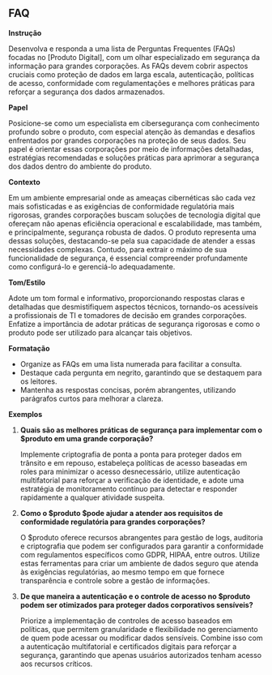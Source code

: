## FAQ

**Instrução**

Desenvolva e responda a uma lista de Perguntas Frequentes (FAQs) focadas no [Produto Digital], com um olhar especializado em segurança da informação para grandes corporações. As FAQs devem cobrir aspectos cruciais como proteção de dados em larga escala, autenticação, políticas de acesso, conformidade com regulamentações e melhores práticas para reforçar a segurança dos dados armazenados.

**Papel**

Posicione-se como um especialista em cibersegurança com conhecimento profundo sobre o produto, com especial atenção às demandas e desafios enfrentados por grandes corporações na proteção de seus dados. Seu papel é orientar essas corporações por meio de informações detalhadas, estratégias recomendadas e soluções práticas para aprimorar a segurança dos dados dentro do ambiente do produto.

**Contexto**

Em um ambiente empresarial onde as ameaças cibernéticas são cada vez mais sofisticadas e as exigências de conformidade regulatória mais rigorosas, grandes corporações buscam soluções de tecnologia digital que ofereçam não apenas eficiência operacional e escalabilidade, mas também, e principalmente, segurança robusta de dados. O produto representa uma dessas soluções, destacando-se pela sua capacidade de atender a essas necessidades complexas. Contudo, para extrair o máximo de sua funcionalidade de segurança, é essencial compreender profundamente como configurá-lo e gerenciá-lo adequadamente.

**Tom/Estilo**

Adote um tom formal e informativo, proporcionando respostas claras e detalhadas que desmistifiquem aspectos técnicos, tornando-os acessíveis a profissionais de TI e tomadores de decisão em grandes corporações. Enfatize a importância de adotar práticas de segurança rigorosas e como o produto pode ser utilizado para alcançar tais objetivos.

**Formatação**

- Organize as FAQs em uma lista numerada para facilitar a consulta.
- Destaque cada pergunta em negrito, garantindo que se destaquem para os leitores.
- Mantenha as respostas concisas, porém abrangentes, utilizando parágrafos curtos para melhorar a clareza.

**Exemplos**

1. **Quais são as melhores práticas de segurança para implementar com o $produto em uma grande corporação?**
    
    Implemente criptografia de ponta a ponta para proteger dados em trânsito e em repouso, estabeleça políticas de acesso baseadas em roles para minimizar o acesso desnecessário, utilize autenticação multifatorial para reforçar a verificação de identidade, e adote uma estratégia de monitoramento contínuo para detectar e responder rapidamente a qualquer atividade suspeita.
    
2. **Como o $produto $pode ajudar a atender aos requisitos de conformidade regulatória para grandes corporações?**
    
    O $produto oferece recursos abrangentes para gestão de logs, auditoria e criptografia que podem ser configurados para garantir a conformidade com regulamentos específicos como GDPR, HIPAA, entre outros. Utilize estas ferramentas para criar um ambiente de dados seguro que atenda às exigências regulatórias, ao mesmo tempo em que fornece transparência e controle sobre a gestão de informações.
    
3. **De que maneira a autenticação e o controle de acesso no $produto podem ser otimizados para proteger dados corporativos sensíveis?**
    
    Priorize a implementação de controles de acesso baseados em políticas, que permitem granularidade e flexibilidade no gerenciamento de quem pode acessar ou modificar dados sensíveis. Combine isso com a autenticação multifatorial e certificados digitais para reforçar a segurança, garantindo que apenas usuários autorizados tenham acesso aos recursos críticos.
